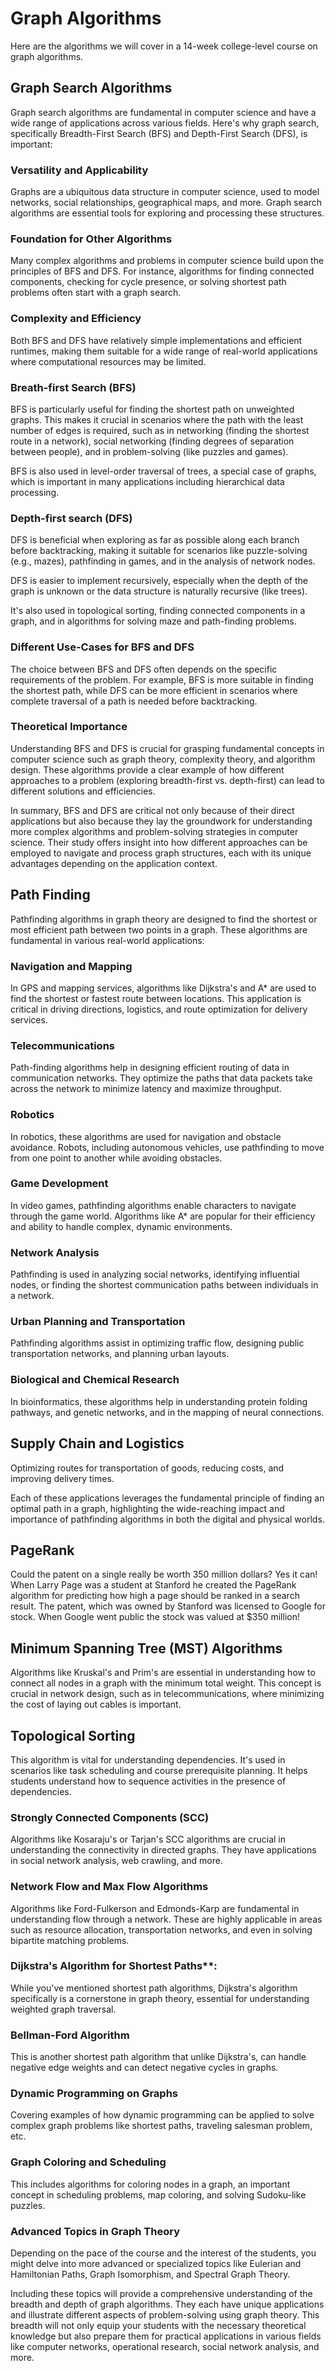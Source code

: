# Graph Algorithms

Here are the algorithms we will cover in a
14-week college-level course on graph
algorithms.

## Graph Search Algorithms

Graph search algorithms are fundamental in computer science and have a wide range of applications across various fields. Here's why graph search, specifically Breadth-First Search (BFS) and Depth-First Search (DFS), is important:

### Versatility and Applicability

Graphs are a ubiquitous data structure in computer science, used to model networks, social relationships, geographical maps, and more. Graph search algorithms are essential tools for exploring and processing these structures.

### Foundation for Other Algorithms

Many complex algorithms and problems in computer science build upon the principles of BFS and DFS. For instance, algorithms for finding connected components, checking for cycle presence, or solving shortest path problems often start with a graph search.

### Complexity and Efficiency

Both BFS and DFS have relatively simple implementations and efficient runtimes, making them suitable for a wide range of real-world applications where computational resources may be limited.

### Breath-first Search (BFS)

BFS is particularly useful for finding the shortest path on unweighted graphs. This makes it crucial in scenarios where the path with the least number of edges is required, such as in networking (finding the shortest route in a network), social networking (finding degrees of separation between people), and in problem-solving (like puzzles and games).

BFS is also used in level-order traversal of trees, a special case of graphs, which is important in many applications including hierarchical data processing.

### Depth-first search (DFS)

DFS is beneficial when exploring as far as possible along each branch before backtracking, making it suitable for scenarios like puzzle-solving (e.g., mazes), pathfinding in games, and in the analysis of network nodes.

DFS is easier to implement recursively, especially when the depth of the graph is unknown or the data structure is naturally recursive (like trees).

It's also used in topological sorting, finding connected components in a graph, and in algorithms for solving maze and path-finding problems.

### Different Use-Cases for BFS and DFS

The choice between BFS and DFS often depends on the specific requirements of the problem. For example, BFS is more suitable in finding the shortest path, while DFS can be more efficient in scenarios where complete traversal of a path is needed before backtracking.

### Theoretical Importance

Understanding BFS and DFS is crucial for grasping fundamental concepts in computer science such as graph theory, complexity theory, and algorithm design. These algorithms provide a clear example of how different approaches to a problem (exploring breadth-first vs. depth-first) can lead to different solutions and efficiencies.

In summary, BFS and DFS are critical not only because of their direct applications but also because they lay the groundwork for understanding more complex algorithms and problem-solving strategies in computer science. Their study offers insight into how different approaches can be employed to navigate and process graph structures, each with its unique advantages depending on the application context.

## Path Finding

Pathfinding algorithms in graph theory are designed to find the shortest or most efficient path between two points in a graph. These algorithms are fundamental in various real-world applications:

### Navigation and Mapping

In GPS and mapping services, algorithms like Dijkstra's and A\* are used to find the shortest or fastest route between locations. This application is critical in driving directions, logistics, and route optimization for delivery services.

### Telecommunications

Path-finding algorithms help in designing efficient routing of data in communication networks. They optimize the paths that data packets take across the network to minimize latency and maximize throughput.

### Robotics

In robotics, these algorithms are used for navigation and obstacle avoidance. Robots, including autonomous vehicles, use pathfinding to move from one point to another while avoiding obstacles.

### Game Development

In video games, pathfinding algorithms enable characters to navigate through the game world. Algorithms like A\* are popular for their efficiency and ability to handle complex, dynamic environments.

### Network Analysis

Pathfinding is used in analyzing social networks, identifying influential nodes, or finding the shortest communication paths between individuals in a network.

### Urban Planning and Transportation

Pathfinding algorithms assist in optimizing traffic flow, designing public transportation networks, and planning urban layouts.

### Biological and Chemical Research

In bioinformatics, these algorithms help in understanding protein folding pathways, and genetic networks, and in the mapping of neural connections.

## Supply Chain and Logistics

Optimizing routes for transportation of goods, reducing costs, and improving delivery times.

Each of these applications leverages the fundamental principle of finding an optimal path in a graph, highlighting the wide-reaching impact and importance of pathfinding algorithms in both the digital and physical worlds.

## PageRank

Could the patent on a single really be worth 350 million dollars?  Yes it can!  When Larry Page was a student at
Stanford he created the PageRank algorithm for predicting how high a page should be ranked in a search result.  The patent, which was owned by Stanford was licensed to Google for stock.  When Google went public the stock was valued at $350 million!

## Minimum Spanning Tree (MST) Algorithms

Algorithms like Kruskal's and Prim's are essential in understanding how to connect all nodes in a graph with the minimum total weight. This concept is crucial in network design, such as in telecommunications, where minimizing the cost of laying out cables is important.

## Topological Sorting

This algorithm is vital for understanding dependencies. It's used in scenarios like task scheduling and course prerequisite planning. It helps students understand how to sequence activities in the presence of dependencies.

### Strongly Connected Components (SCC)

Algorithms like Kosaraju's or Tarjan's SCC algorithms are crucial in understanding the connectivity in directed graphs. They have applications in social network analysis, web crawling, and more.

### Network Flow and Max Flow Algorithms

Algorithms like Ford-Fulkerson and Edmonds-Karp are fundamental in understanding flow through a network. These are highly applicable in areas such as resource allocation, transportation networks, and even in solving bipartite matching problems.

### Dijkstra's Algorithm for Shortest Paths**:

While you've mentioned shortest path algorithms, Dijkstra's algorithm specifically is a cornerstone in graph theory, essential for understanding weighted graph traversal.

### Bellman-Ford Algorithm

This is another shortest path algorithm that unlike Dijkstra's, can handle negative edge weights and can detect negative cycles in graphs.

### Dynamic Programming on Graphs

Covering examples of how dynamic programming can be applied to solve complex graph problems like shortest paths, traveling salesman problem, etc.

### Graph Coloring and Scheduling

This includes algorithms for coloring nodes in a graph, an important concept in scheduling problems, map coloring, and solving Sudoku-like puzzles.

### Advanced Topics in Graph Theory

Depending on the pace of the course and the interest of the students, you might delve into more advanced or specialized topics like Eulerian and Hamiltonian Paths, Graph Isomorphism, and Spectral Graph Theory.

Including these topics will provide a comprehensive understanding of the breadth and depth of graph algorithms. They each have unique applications and illustrate different aspects of problem-solving using graph theory. This breadth will not only equip your students with the necessary theoretical knowledge but also prepare them for practical applications in various fields like computer networks, operational research, social network analysis, and more.